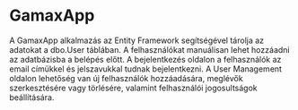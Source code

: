 # GamaxApp
A GamaxApp alkalmazás az Entity Framework segítségével tárolja az adatokat a dbo.User táblában. A felhasználókat manuálisan lehet hozzáadni az adatbázisba a belépés előtt.
A bejelentkezés oldalon a felhasználók az email címükkel és jelszavukkal tudnak bejelentkezni.
A User Management oldalon lehetőség van új felhasználók hozzáadására, meglévők szerkesztésére vagy törlésére, valamint felhasználói jogosultságok beállítására.

